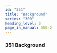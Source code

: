 ```yaml
---
id: "351"
title: "Background"
series: "300"
heading_level: 3
page_in_manual: 350-2
---
```


### 351 Background